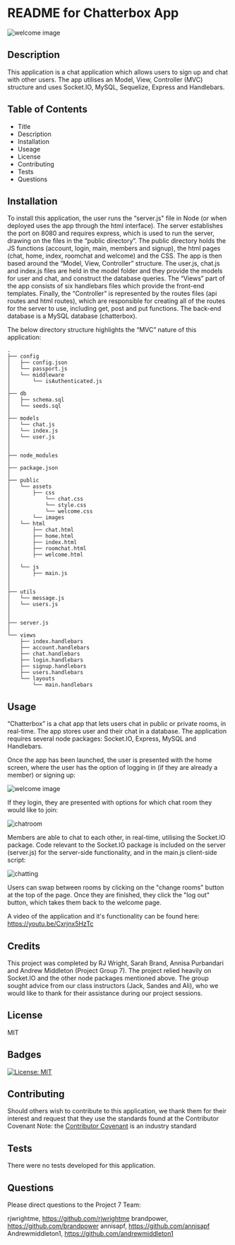 # README for Chatterbox App

![welcome image](/welcome.JPG)
          
## Description 
              
This application is a chat application which allows users to sign up and chat with other users.  The app utilises an Model, View, Controller (MVC) structure and uses Socket.IO, MySQL, Sequelize, Express and Handlebars.
        
## Table of Contents
* Title
* Description
* Installation
* Useage
* License
* Contributing
* Tests
* Questions

    
## Installation
To install this application, the user runs the “server.js" file in Node (or when deployed uses the app through the html interface). The server establishes the port on 8080 and requires express, which is used to run the server, drawing on the files in the “public directory”. The public directory holds the JS functions (account, login, main, members and signup), the html pages (chat, home, index, roomchat and welcome) and the CSS. The app is then based around the “Model, View, Controller” structure. The user.js, chat.js and index.js files are held in the model folder and they provide the models for user and chat, and construct the database queries. The “Views” part of the app consists of six handlebars files which provide the front-end templates. Finally, the “Controller” is represented by the routes files (api routes and html routes), which are responsible for creating all of the routes for the server to use, including get, post and put functions. The back-end database is a MySQL database (chatterbox). 

The below directory structure highlights the “MVC” nature of this application:

```
.
├── config
│   ├── config.json
│   └── passport.js
│   └── middleware
│       └── isAuthenticated.js
│
├── db
│   ├── schema.sql
│   └── seeds.sql
│
├── models
│   └── chat.js
│   └── index.js
│   └── user.js
│   
│ 
├── node_modules
│ 
├── package.json
│
├── public
│   └── assets
│       ├── css
│           └── chat.css
│           └── style.css
│           └── welcome.css
│       └── images
│   └── html
│       ├── chat.html
│       ├── home.html
│       ├── index.html
│       ├── roomchat.html
│       ├── welcome.html
│
│   └── js
│       ├── main.js
│   
│
├── utils
│   └── message.js
│   └── users.js
│
│
├── server.js
│
└── views
    ├── index.handlebars
    ├── account.handlebars
    ├── chat.handlebars
    ├── login.handlebars
    ├── signup.handlebars
    ├── users.handlebars
    └── layouts
        └── main.handlebars
```

## Usage 
“Chatterbox” is a chat app that lets users chat in public or private rooms, in real-time.  The app stores user and their chat in a database. The application requires several node packages: Socket.IO, Express, MySQL and Handlebars.  

Once the app has been launched, the user is presented with the home screen, where the user has the option of logging in (if they are already a member) or signing up:

![welcome image](/welcome.JPG)

If they login, they are presented with options for which chat room they would like to join:

![chatroom](/chatrooms.JPG)

Members are able to chat to each other, in real-time, utilising the Socket.IO package. Code relevant to the Socket.IO package is included on the server (server.js) for the server-side functionality, and in the main.js client-side script:

![chatting](/chatting.JPG)

Users can swap between rooms by clicking on the "change rooms" button at the top of the page. Once they are finished, they click the "log out" button, which takes them back to the welcome page. 

A video of the application and it's functionality can be found here:
https://youtu.be/Cxrjnx5HzTc

## Credits
This project was completed by RJ Wright, Sarah Brand, Annisa Purbandari and Andrew Middleton (Project Group 7). The project relied heavily on Socket.IO and the other node packages mentioned above. The group sought advice from our class instructors (Jack, Sandes and Ali), who we would like to thank for their assistance during our project sessions.

## License
MIT

## Badges

[![License: MIT](https://img.shields.io/badge/License-MIT-yellow.svg)](https://opensource.org/licenses/MIT)

## Contributing
Should others wish to contribute to this application, we thank them for their interest and request that they use the standards found at the Contributor Covenant
Note: the [Contributor Covenant](https://www.contributor-covenant.org/) is an industry standard

## Tests
There were no tests developed for this application.

## Questions
Please direct questions to the Project 7 Team:

rjwrightme, https://github.com/rjwrightme
brandpower, https://github.com/brandpower
annisapf, https://github.com/annisapf
Andrewmiddleton1, https://github.com/andrewmiddleton1
